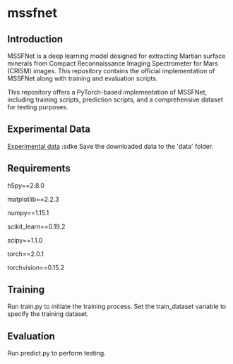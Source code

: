 # mssfnet
## Introduction
MSSFNet is a deep learning model designed for extracting Martian surface minerals from Compact Reconnaissance Imaging Spectrometer for Mars (CRISM) images. This repository contains the official implementation of MSSFNet along with training and evaluation scripts.

This repository offers a PyTorch-based implementation of MSSFNet, including training scripts, prediction scripts, and a comprehensive dataset for testing purposes.

## Experimental Data
[Experimental data](https://pan.baidu.com/s/1ezD4tNk6FrHAIyjH3VbZdQ) :sdke
Save the downloaded data to the 'data' folder.

## Requirements
h5py==2.8.0

matplotlib==2.2.3

numpy==1.15.1

scikit_learn==0.19.2

scipy==1.1.0

torch==2.0.1

torchvision==0.15.2

## Training
Run train.py to initiate the training process. Set the train_dataset variable to specify the training dataset.

## Evaluation
Run predict.py to perform testing.
